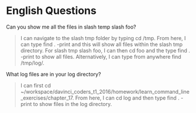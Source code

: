 # English Questions

Can you show me all the files in slash temp slash foo?

> I can navigate to the slash tmp folder by typing cd /tmp.
> From here, I can type find . -print and this will show all files within the slash tmp directory.
> For slash tmp slash foo, I can then cd foo and the type find . -print to show all files.
> Alternatively, I can type from anywhere find /tmp/log/.

What log files are in your log directory?

> I can first cd ~/workspace/davinci_coders_t1_2016/homework/learn_command_line_exercises/chapter_17.
> From here, I can cd log and then type find . -print to show files in the log directory.

